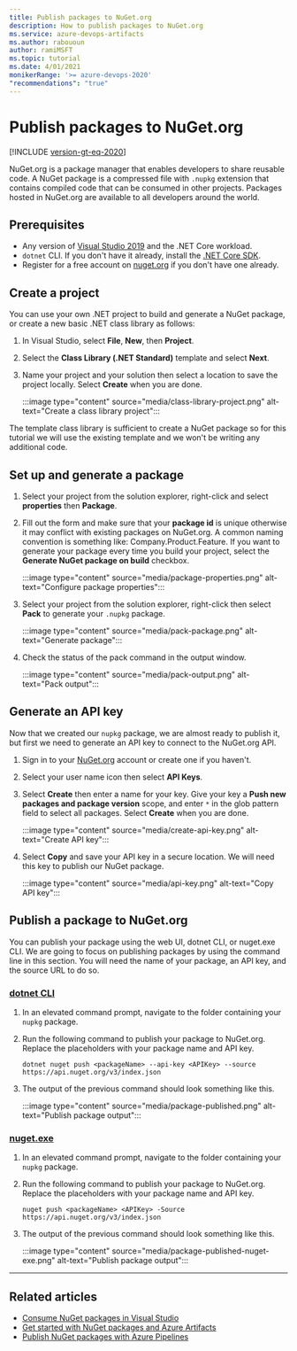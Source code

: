 ```yaml
---
title: Publish packages to NuGet.org
description: How to publish packages to NuGet.org
ms.service: azure-devops-artifacts
ms.author: rabououn
author: ramiMSFT
ms.topic: tutorial
ms.date: 4/01/2021
monikerRange: '>= azure-devops-2020'
"recommendations": "true"
---
```


# Publish packages to NuGet.org

[!INCLUDE [version-gt-eq-2020](../../includes/version-gt-eq-2020.md)]

NuGet.org is a package manager that enables developers to share reusable code. A NuGet package is a compressed file with `.nupkg` extension that contains compiled code that can be consumed in other projects. Packages hosted in NuGet.org are available to all developers around the world.

## Prerequisites

- Any version of [Visual Studio 2019](https://visualstudio.microsoft.com) and the .NET Core workload.
- `dotnet` CLI. If you don't have it already, install the [.NET Core SDK](https://dotnet.microsoft.com/download/).
- Register for a free account on [nuget.org](/nuget/nuget-org/individual-accounts#add-a-new-individual-account) if you don't have one already.

## Create a project

You can use your own .NET project to build and generate a NuGet package, or create a new basic .NET class library as follows:

1. In Visual Studio, select **File**, **New**, then **Project**.
1. Select the **Class Library (.NET Standard)** template and select **Next**.
1. Name your project and your solution then select a location to save the project locally. Select **Create** when you are done.
    
    :::image type="content" source="media/class-library-project.png" alt-text="Create a class library project":::

The template class library is sufficient to create a NuGet package so for this tutorial we will use the existing template and we won't be writing any additional code.

## Set up and generate a package

1. Select your project from the solution explorer, right-click and select **properties** then **Package**.

1. Fill out the form and make sure that your **package id** is unique otherwise it may conflict with existing packages on NuGet.org. A common naming convention is something like: Company.Product.Feature. If you want to generate your package every time you build your project, select the **Generate NuGet package on build** checkbox.

    :::image type="content" source="media/package-properties.png" alt-text="Configure package properties":::

1. Select your project from the solution explorer, right-click then select **Pack** to generate your `.nupkg` package.

    :::image type="content" source="media/pack-package.png" alt-text="Generate package":::

1. Check the status of the pack command in the output window.

    :::image type="content" source="media/pack-output.png" alt-text="Pack output":::

## Generate an API key

Now that we created our `nupkg` package, we are almost ready to publish it, but first we need to generate an API key to connect to the NuGet.org API.

1. Sign in to your [NuGet.org](https://www.nuget.org/users/account/LogOn?returnUrl=%2F) account or create one if you haven't.

1. Select your user name icon then select **API Keys**.

1. Select **Create** then enter a name for your key. Give your key a **Push new packages and package version** scope, and enter `*` in the glob pattern field to select all packages. Select **Create** when you are done.

    :::image type="content" source="media/create-api-key.png" alt-text="Create API key":::

1. Select **Copy** and save your API key in a secure location. We will need this key to publish our NuGet package.

    :::image type="content" source="media/api-key.png" alt-text="Copy API key":::

## Publish a package to NuGet.org

You can publish your package using the web UI, dotnet CLI, or nuget.exe CLI. We are going to focus on publishing packages by using the command line in this section. You will need the name of your package, an API key, and the source URL to do so.

### [dotnet CLI](#tab/dotnet/)

1. In an elevated command prompt, navigate to the folder containing your `nupkg` package.

1. Run the following command to publish your package to NuGet.org. Replace the placeholders with your package name and API key.

    ```Command
    dotnet nuget push <packageName> --api-key <APIKey> --source https://api.nuget.org/v3/index.json
    ```

1. The output of the previous command should look something like this.

    :::image type="content" source="media/package-published.png" alt-text="Publish package output":::

### [nuget.exe](#tab/nuget/)

1. In an elevated command prompt, navigate to the folder containing your `nupkg` package.

1. Run the following command to publish your package to NuGet.org. Replace the placeholders with your package name and API key.

    ```Command
    nuget push <packageName> <APIKey> -Source https://api.nuget.org/v3/index.json
    ```
1. The output of the previous command should look something like this.

    :::image type="content" source="media/package-published-nuget-exe.png" alt-text="Publish package output":::

---

## Related articles

- [Consume NuGet packages in Visual Studio](consume.md)
- [Get started with NuGet packages and Azure Artifacts](../get-started-nuget.md)
- [Publish NuGet packages with Azure Pipelines](../../pipelines/artifacts/nuget.md)